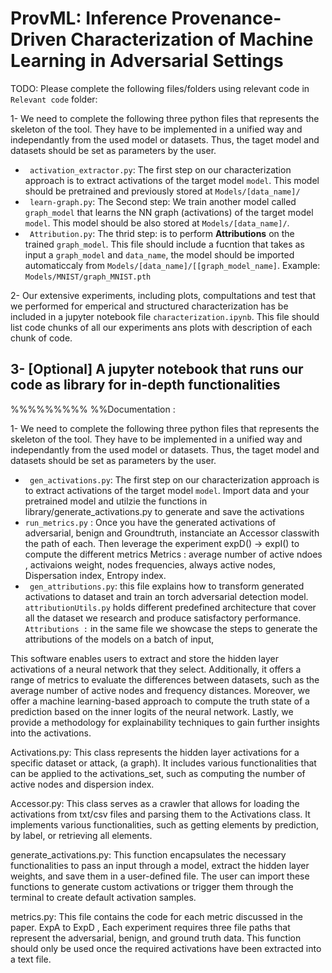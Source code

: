 # ProvML: Inference Provenance-Driven Characterization of Machine Learning in Adversarial Settings

TODO:
Please complete the following files/folders using relevant code in `Relevant code` folder:

1- We need to complete the following three python files that represents the  skeleton of the tool. They have to be implemented in a unified way and independantly from the used model or datasets. Thus, the taget model and datasets should be set as parameters by the user.

  * ``` activation_extractor.py```: The first step on our characterization approach is to extract activations of the target model ```model```. This model should be pretrained and previously stored at ```Models/[data_name]/```
  * ``` learn-graph.py```: The Second step: We train another model called ```graph_model``` that learns the NN graph (activations) of the target model ```model```. This model should be also stored at ```Models/[data_name]/```.
  * ``` Attribution.py```: The thrid step: is to perform **Attributions** on the trained ```graph_model```. This file should include a fucntion that takes as input a ```graph_model``` and ```data_name```, the model should be imported automaticcaly from ```Models/[data_name]/[[graph_model_name]```. Example: ```Models/MNIST/graph_MNIST.pth```

2- Our extensive experiments, including plots, compultations and test that we performed for emperical and structured characterization has be included in a jupyter notebook file ```characterization.ipynb```. This file should list code chunks of all our experiments ans plots with description of each chunk of code.

3- [Optional] A jupyter notebook that runs our code as library for in-depth functionalities
---

%%%%%%%%%
%%Documentation :


1- We need to complete the following three python files that represents the skeleton of the tool. They have to be implemented in a unified way and independantly from the used model or datasets. Thus, the taget model and datasets should be set as parameters by the user.

- ` gen_activations.py`: The first step on our characterization approach is to extract activations of the target model `model`. Import data and your pretrained model and utilzie the functions in library/generate_activations.py to generate and save the activations
- `run_metrics.py` : Once you have the generated activations of adversarial, benign and Groundtruth, instanciate an Accessor classwith the path of each. Then leverage the experiment expD() -> expI() to compute the different metrics
  Metrics : average number of active ndoes , activaions weight, nodes frequencies, always active nodes, Dispersation index, Entropy index.
- ` gen_attributions.py`: this file explains how to transform generated activations to dataset and train an torch adversarial detection model. ` attributionUtils.py` holds different predefined architecture that cover all the dataset we research and produce satisfactory performance.
  ` Attributions :` in the same file we showcase the steps to generate the attributions of the models on a batch of input,
  
  
 
This software enables users to extract and store the hidden layer activations of a neural network that they select. Additionally, it offers a range of metrics to evaluate the differences between datasets, such as the average number of active nodes and frequency distances. Moreover, we offer a machine learning-based approach to compute the truth state of a prediction based on the inner logits of the neural network. Lastly, we provide a methodology for explainability techniques to gain further insights into the activations.

Activations.py:
This class represents the hidden layer activations for a specific dataset or attack, (a graph). It includes various functionalities that can be applied to the activations_set, such as computing the number of active nodes and dispersion index.

Accessor.py:
This class serves as a crawler that allows for loading the activations from txt/csv files and parsing them to the Activations class. It implements various functionalities, such as getting elements by prediction, by label, or retrieving all elements.

generate_activations.py:
This function encapsulates the necessary functionalities to pass an input through a model, extract the hidden layer weights, and save them in a user-defined file. The user can import these functions to generate custom activations or trigger them through the terminal to create default activation samples.

metrics.py:
This file contains the code for each metric discussed in the paper. ExpA to ExpD , Each experiment requires three file paths that represent the adversarial, benign, and ground truth data. This function should only be used once the required activations have been extracted into a text file.
